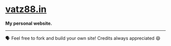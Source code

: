 # [vatz88.in](https://vatz88.in)

**My personal website.**

---

:speaking_head: Feel free to fork and build your own site! Credits always appreciated :smile:
